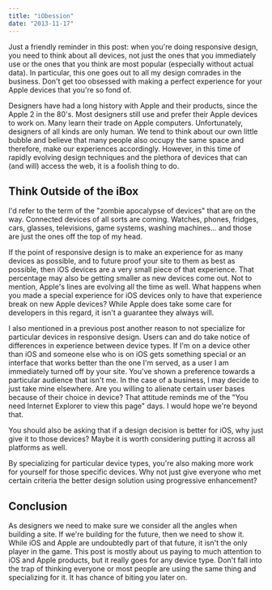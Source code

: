 ```yaml
---
title: "iObession"
date: "2013-11-17"
---
```


Just a friendly reminder in this post: when you're doing responsive design, you need to think about all devices, not just the ones that you immediately use or the ones that you think are most popular (especially without actual data). In particular, this one goes out to all my design comrades in the business. Don't get too obsessed with making a perfect experience for your Apple devices that you're so fond of.

Designers have had a long history with Apple and their products, since the Apple 2 in the 80's. Most designers still use and prefer their Apple devices to work on. Many learn their trade on Apple computers. Unfortunately, designers of all kinds are only human. We tend to think about our own little bubble and believe that many people also occupy the same space and therefore, make our experiences accordingly. However, in this time of rapidly evolving design techniques and the plethora of devices that can (and will) access the web, it is a foolish thing to do.

## Think Outside of the iBox

I'd refer to the term of the "zombie apocalypse of devices" that are on the way. Connected devices of all sorts are coming. Watches, phones, fridges, cars, glasses, televisions, game systems, washing machines... and those are just the ones off the top of my head.

If the point of responsive design is to make an experience for as many devices as possible, and to future proof your site to them as best as possible, then iOS devices are a very small piece of that experience. That percentage may also be getting smaller as new devices come out. Not to mention, Apple's lines are evolving all the time as well. What happens when you made a special experience for iOS devices only to have that experience break on new Apple devices? While Apple does take some care for developers in this regard, it isn't a guarantee they always will.

I also mentioned in a previous post another reason to not specialize for particular devices in responsive design. Users can and do take notice of differences in experience between device types. If I'm on a device other than iOS and someone else who is on iOS gets something special or an interface that works better than the one I'm served, as a user I am immediately turned off by your site. You've shown a preference towards a particular audience that isn't me. In the case of a business, I may decide to just take mine elsewhere. Are you willing to alienate certain user bases because of their choice in device? That attitude reminds me of the "You need Internet Explorer to view this page" days. I would hope we're beyond that.

You should also be asking that if a design decision is better for iOS, why just give it to those devices? Maybe it is worth considering putting it across all platforms as well.

By specializing for particular device types, you're also making more work for yourself for those specific devices. Why not just give everyone who met certain criteria the better design solution using progressive enhancement?

## Conclusion

As designers we need to make sure we consider all the angles when building a site. If we're building for the future, then we need to show it. While iOS and Apple are undoubtedly part of that future, it isn't the only player in the game. This post is mostly about us paying to much attention to iOS and Apple products, but it really goes for any device type. Don't fall into the trap of thinking everyone or most people are using the same thing and specializing for it. It has chance of biting you later on.

